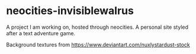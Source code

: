 # neocities-invisiblewalrus

A project I am working on, hosted through neocities. A personal site styled after a text adventure game.

Background textures from https://www.deviantart.com/nuxlystardust-stock
